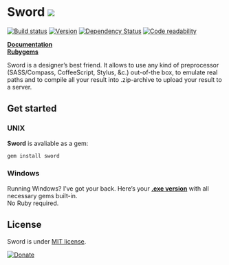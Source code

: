 Sword [![](http://so.mu/icons/sword.png)](http://so.mu/blog/sword)
=====
[![Build status](https://secure.travis-ci.org/somu/sword.png?branch=master)](http://travis-ci.org/somu/sword)
[![Version](https://badge.fury.io/rb/sword.png)](http://rubygems.org/gems/sword)
[![Dependency Status](https://gemnasium.com/somu/sword.png)](https://gemnasium.com/somu/sword)
[![Code readability](https://codeclimate.com/github/somu/sword.png)](https://codeclimate.com/github/somu/sword)

[**Documentation**](http://rubydoc.info/github/somu/sword/master/frames)  
[**Rubygems**](http://rubygems.org/gems/sword)


Sword is a designer’s best friend. It allows to use any kind of preprocessor (SASS/Compass, CoffeeScript, Stylus, &c.) out-of-the box, to emulate real paths and to compile all your result into .zip-archive to upload your result to a server.

Get started
-----------

### UNIX

**Sword** is avaliable as a gem:
```sh
gem install sword
```

### Windows

Running Windows? I’ve got your back. Here’s your [**.exe version**](https://github.com/somu/sword/blob/master/sword.exe?raw=true) with all necessary gems built-in.  
No Ruby required.

License
-------

Sword is under [MIT license](https://github.com/somu/sword/blob/master/license).

[![Donate](https://www.paypalobjects.com/en_GB/i/btn/btn_donate_LG.gif)](https://www.paypal.com/cgi-bin/webscr?cmd=_s-xclick&hosted_button_id=8PCQ52CFPFSKL)

